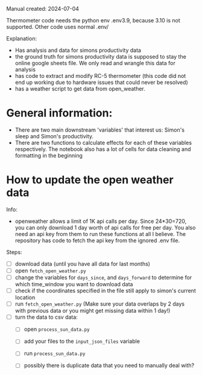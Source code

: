 Manual created: 2024-07-04

Thermometer code needs the python env .env3.9, because 3.10 is not supported.
Other code uses normal .env/

Explanation:
- Has analysis and data for simons productivity data
- the ground truth for simons productivity data is supposed to stay the online google sheets file. We only read and wrangle this data for analysis
- has code to extract and modify RC-5 thermometer (this code did not end up working due to hardware issues that could never be resolved)
- has a weather script to get data from open_weather.

# General information:
- There are two main downstream 'variables' that interest us: Simon's sleep and Simon's productivity.
- There are two functions to calculate effects for each of these variables respectively. The notebook also has a lot of cells for data cleaning and formatting in the beginning

# How to update the open weather data
Info:
- openweather allows a limit of 1K api calls per day. Since 24*30=720, you can only download 1 day worth of api calls for free per day. You also need an api key from them to run these functions at all I believe. The repository has code to fetch the api key from the ignored .env file.

Steps:
- [ ] download data (until you have all data for last months)
 - [ ] open `fetch_open_weather.py`
 - [ ] change the variables for `days_since`, and `days_forward` to determine for which time_window you want to download data
 - [ ] check if the coordinates specified in the file still apply to simon's current location
 - [ ] run `fetch_open_weather.py` (Make sure your data overlaps by 2 days with previous data or you might get missing data within 1 day!)
- [ ] turn the data to csv data:
  - [ ] open `process_sun_data.py`
  - [ ] add your files to the `input_json_files` variable
  - [ ] run `process_sun_data.py`
  - [ ] possibly there is duplicate data that you need to manually deal with?


